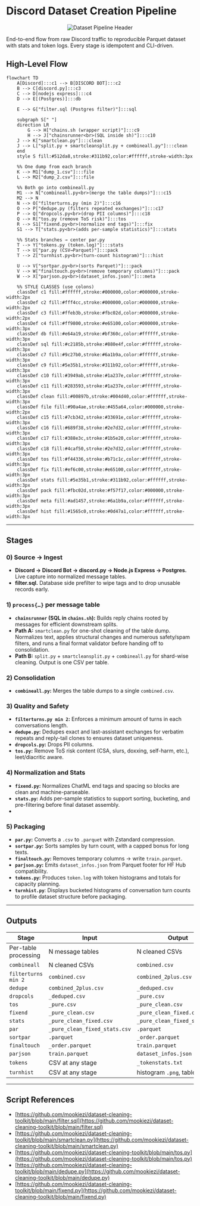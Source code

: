 # Discord Dataset Creation Pipeline

<p align="center">
  <img src="https://raw.githubusercontent.com/mookiezi/site/refs/heads/main/pipeline-header.png" alt="Dataset Pipeline Header">
</p>

End-to-end flow from raw Discord traffic to reproducible Parquet dataset with stats and token logs. Every stage is idempotent and CLI-driven.

## High-Level Flow

```mermaid
flowchart TD
    A[Discord]:::c1 --> B[DISCORD BOT]:::c2
    B --> C[discord.py]:::c3
    C --> D[nodejs express]:::c4
    D --> E[(Postgres)]:::db

    E --> G["filter.sql (Postgres filter)"]:::sql

    subgraph S[" "]
    direction LR
        G --> H["chains.sh (wrapper script)"]:::c9
        H --> J["chainsrunner<br>(SQL inside sh)"]:::c10
    J --> K["smartclean.py"]:::clean
    J --> L["split.py + smartcleansplit.py + combineall.py"]:::clean
    end
    style S fill:#512da8,stroke:#311b92,color:#ffffff,stroke-width:3px

    %% One dump from each branch
    K --> M1["dump_1.csv"]:::file
    L --> M2["dump_2.csv"]:::file

    %% Both go into combineall.py
    M1 --> N["combineall.py<br>(merge the table dumps)"]:::c15
    M2 --> N
    N --> O["filterturns.py (min 2)"]:::c16
    O --> P["dedupe.py (filters repeated exchanges)"]:::c17
    P --> Q["dropcols.py<br>(drop PII columns)"]:::c18
    Q --> R["tos.py (remove ToS risk)"]:::tos
    R --> S1["fixend.py<br>(normalize end tags)"]:::fix
    S1 --> T["stats.py<br>(adds per-sample statistics)"]:::stats

    %% Stats branches → center par.py
    T --> Y["tokens.py (token.log)"]:::stats
    T --> U["par.py (CSV→Parquet)"]:::pack
    T --> Z["turnhist.py<br>(turn-count histogram)"]:::hist

    U --> V["sortpar.py<br>(sorts Parquet)"]:::pack
    V --> W["finaltouch.py<br>(remove temporary columns)"]:::pack
    W --> X["parjson.py<br>(dataset_infos.json)"]:::meta

    %% STYLE CLASSES (use colons)
    classDef c1 fill:#ffffff,stroke:#000000,color:#000000,stroke-width:2px
    classDef c2 fill:#fff4cc,stroke:#000000,color:#000000,stroke-width:2px
    classDef c3 fill:#ffeb3b,stroke:#fbc02d,color:#000000,stroke-width:2px
    classDef c4 fill:#ff9800,stroke:#e65100,color:#000000,stroke-width:3px
    classDef db fill:#e64a19,stroke:#bf360c,color:#ffffff,stroke-width:3px
    classDef sql fill:#c2185b,stroke:#880e4f,color:#ffffff,stroke-width:3px
    classDef c7 fill:#9c27b0,stroke:#6a1b9a,color:#ffffff,stroke-width:3px
    classDef c9 fill:#5e35b1,stroke:#311b92,color:#ffffff,stroke-width:3px
    classDef c10 fill:#3949ab,stroke:#1a237e,color:#ffffff,stroke-width:3px
    classDef c11 fill:#283593,stroke:#1a237e,color:#ffffff,stroke-width:3px
    classDef clean fill:#00897b,stroke:#004d40,color:#ffffff,stroke-width:3px
    classDef file fill:#90a4ae,stroke:#455a64,color:#000000,stroke-width:2px
    classDef c15 fill:#7cb342,stroke:#33691e,color:#ffffff,stroke-width:3px
    classDef c16 fill:#689f38,stroke:#2e7d32,color:#ffffff,stroke-width:3px
    classDef c17 fill:#388e3c,stroke:#1b5e20,color:#ffffff,stroke-width:3px
    classDef c18 fill:#4caf50,stroke:#2e7d32,color:#ffffff,stroke-width:3px
    classDef tos fill:#f44336,stroke:#b71c1c,color:#ffffff,stroke-width:3px
    classDef fix fill:#ef6c00,stroke:#e65100,color:#ffffff,stroke-width:3px
    classDef stats fill:#5e35b1,stroke:#311b92,color:#ffffff,stroke-width:3px
    classDef pack fill:#fbc02d,stroke:#f57f17,color:#000000,stroke-width:3px
    classDef meta fill:#ad1457,stroke:#6a1b9a,color:#ffffff,stroke-width:3px
    classDef hist fill:#1565c0,stroke:#0d47a1,color:#ffffff,stroke-width:3px
```

---

## Stages

### 0) Source → Ingest

-   **Discord → Discord Bot → discord.py → Node.js Express → Postgres.** Live capture into normalized message tables.
-   **filter.sql.** Database side prefilter to wipe tags and to drop unusable records early.

### 1) `process{…}` per message table

-   **`chainsrunner` (SQL in `chains.sh`):** Builds reply chains rooted by messages for efficient downstream splits.
-   **Path A:** `smartclean.py` for one-shot cleaning of the table dump. Normalizes text, applies structural changes and numerous safety/spam filters, and runs a final format validator before handing off to consolidation.
-   **Path B:** `split.py` + `smartcleansplit.py` + `combineall.py` for shard-wise cleaning. Output is one CSV per table.

### 2) Consolidation

-   **`combineall.py`:** Merges the table dumps to a single `combined.csv`.

### 3) Quality and Safety

-   **`filterturns.py min 2`:** Enforces a minimum amount of turns in each conversations length.
-   **`dedupe.py`:** Dedupes exact and last-assistant exchanges for verbatim repeats and reply-tail clones to ensures dataset uniqueness.
-   **`dropcols.py`:** Drops PII columns.
-   **`tos.py`:** Remove ToS risk content (CSA, slurs, doxxing, self-harm, etc.), leet/diacritic aware.

### 4) Normalization and Stats

-   **`fixend.py`:** Normalizes ChatML end tags and spacing so blocks are clean and machine-parseable.
-   **`stats.py`:** Adds per-sample statistics to support sorting, bucketing, and pre-filtering before final dataset assembly.
-

### 5) Packaging

-   **`par.py`:** Converts a `.csv` to `.parquet` with Zstandard compression.
-   **`sortpar.py`:** Sorts samples by turn count, with a capped bonus for long texts.
-   **`finaltouch.py`:** Removes temporary columns → write `train.parquet`.
-   **`parjson.py`:** Emits `dataset_infos.json` from Parquet footer for HF Hub compatibility.
-   **`tokens.py`:** Produces `token.log` with token histograms and totals for capacity planning.
-   **`turnhist.py`**: Displays bucketed histograms of conversation turn counts to profile dataset structure before packaging.

---

## Outputs

| Stage                | Input                               | Output                        |
| -------------------- | ----------------------------------- | ----------------------------- |
| Per-table processing | N message tables                    | N cleaned CSVs                |
| `combineall`         | N cleaned CSVs                      | `combined.csv`                |
| `filterturns min 2`  | `combined.csv`                      | `combined_2plus.csv`          |
| `dedupe`             | `combined_2plus.csv`                | `_deduped.csv`                |
| `dropcols`           | `_deduped.csv`                      | `_pure.csv`                   |
| `tos`                | `_pure.csv`                         | `_pure_clean.csv`             |
| `fixend`             | `_pure_clean.csv`                   | `_pure_clean_fixed.csv`       |
| `stats`              | `_pure_clean_fixed.csv`             | `_pure_clean_fixed_stats.csv` |
| `par`                | `_pure_clean_fixed_stats.csv`       | `.parquet`                    |
| `sortpar`            | `.parquet`                          | `_order.parquet`              |
| `finaltouch`         | `_order.parquet`                    | `train.parquet`               |
| `parjson`            | `train.parquet`                     | `dataset_infos.json`          |
| `tokens`             | CSV at any stage                    | `_tokenstats.txt`             |
| `turnhist`           | CSV at any stage                    | histogram `.png`, table `.txt`|

---

## Script References

-   [https://github.com/mookiezi/dataset-cleaning-toolkit/blob/main/filter.sql](https://github.com/mookiezi/dataset-cleaning-toolkit/blob/main/filter.sql)
-   [https://github.com/mookiezi/dataset-cleaning-toolkit/blob/main/smartclean.py](https://github.com/mookiezi/dataset-cleaning-toolkit/blob/main/smartclean.py)
-   [https://github.com/mookiezi/dataset-cleaning-toolkit/blob/main/tos.py](https://github.com/mookiezi/dataset-cleaning-toolkit/blob/main/tos.py)
-   [https://github.com/mookiezi/dataset-cleaning-toolkit/blob/main/dedupe.py](https://github.com/mookiezi/dataset-cleaning-toolkit/blob/main/dedupe.py)
-   [https://github.com/mookiezi/dataset-cleaning-toolkit/blob/main/fixend.py](https://github.com/mookiezi/dataset-cleaning-toolkit/blob/main/fixend.py)
